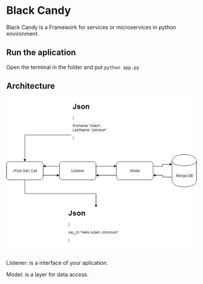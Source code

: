 # Black Candy
Black Candy is a Framework for services or microservices in python environment.

## Run the aplication
Open the terminal in the folder and put `python app.py`


## Architecture
![Alt text](Diagram.png?raw=true "Title")

Listener: is a interface of your aplication.

Model: is a layer for data access.

